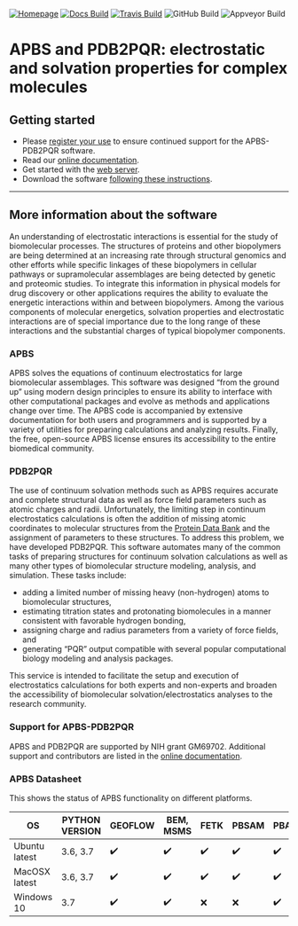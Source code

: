 [![Homepage](https://img.shields.io/badge/homepage-poissonboltzmann-blue.svg)](http://www.poissonboltzmann.org)
[![Docs Build](https://readthedocs.org/projects/apbs-pdb2pqr/badge/)](https://apbs-pdb2pqr.readthedocs.io/)
[![Travis Build](https://travis-ci.org/Electrostatics/apbs-pdb2pqr.svg?branch=master)](https://travis-ci.org/Electrostatics/apbs-pdb2pqr)
![GitHub Build](https://github.com/Electrostatics/apbs-pdb2pqr/workflows/Build/badge.svg)
![Appveyor Build](https://ci.appveyor.com/api/projects/status/github/Electrostatics/apbs-pdb2pqr?branch=master&svg=true)

# APBS and PDB2PQR: electrostatic and solvation properties for complex molecules

## Getting started

* Please [register your use](http://eepurl.com/by4eQr) to ensure continued support for the APBS-PDB2PQR software.
* Read our [online documentation](http://apbs-pdb2pqr.readthedocs.io/).
* Get started with the [web server](http://server.poissonboltzmann.org/).
* Download the software [following these instructions](http://apbs-pdb2pqr.readthedocs.io/en/latest/downloads.html).

-----


## More information about the software

An understanding of electrostatic interactions is essential for the study of biomolecular processes.
The structures of proteins and other biopolymers are being determined at an increasing rate through structural genomics and other efforts while specific linkages of these biopolymers in cellular pathways or supramolecular assemblages are being detected by genetic and proteomic studies.
To integrate this information in physical models for drug discovery or other applications requires the ability to evaluate the energetic interactions within and between biopolymers.
Among the various components of molecular energetics, solvation properties and electrostatic interactions are of special importance due to the long range of these interactions and the substantial charges of typical biopolymer components.

### APBS

APBS solves the equations of continuum electrostatics for large biomolecular assemblages.
This software was designed “from the ground up” using modern design principles to ensure its ability to interface with other computational packages and evolve as methods and applications change over time.
The APBS code is accompanied by extensive documentation for both users and programmers and is supported by a variety of utilities for preparing calculations and analyzing results.
Finally, the free, open-source APBS license ensures its accessibility to the entire biomedical community.

### PDB2PQR
The use of continuum solvation methods such as APBS requires accurate and complete structural data as well as force field parameters such as atomic charges and radii.
Unfortunately, the limiting step in continuum electrostatics calculations is often the addition of missing atomic coordinates to molecular structures from the [Protein Data Bank](http://www.wwpdb.org/) and the assignment of parameters to these structures.
To address this problem, we have developed PDB2PQR.
This software automates many of the common tasks of preparing structures for continuum solvation calculations as well as many other types of biomolecular structure modeling, analysis, and simulation.
These tasks include:

* adding a limited number of missing heavy (non-hydrogen) atoms to biomolecular structures,
* estimating titration states and protonating biomolecules in a manner consistent with favorable hydrogen bonding,
* assigning charge and radius parameters from a variety of force fields, and
* generating “PQR” output compatible with several popular computational biology modeling and analysis packages.

This service is intended to facilitate the setup and execution of electrostatics calculations for both experts and non-experts and broaden the accessibility of biomolecular solvation/electrostatics analyses to the research community.

### Support for APBS-PDB2PQR

APBS and PDB2PQR are supported by NIH grant GM69702.
Additional support and contributors are listed in the [online documentation](http://apbs-pdb2pqr.readthedocs.io/).

### APBS Datasheet

This shows the status of APBS functionality on different platforms.

OS            | PYTHON VERSION | GEOFLOW  | BEM, MSMS | FETK  | PBSAM | PBAM | PYTHON | SHARED_LIBS |
------------- | -------------- | -------- | --------- | ----- | ----- | ---- | ------ | ----------- |
Ubuntu latest | 3.6, 3.7       | ✔️       | ✔️        | ✔️   | ✔️    | ✔️  | ✔️    | ✔️          |
MacOSX latest | 3.6, 3.7       | ✔️       | ✔️        | ✔️   | ✔️    | ✔️  | ✔️    | ✔️          |
Windows 10    | 3.7            | ✔️       | ✔️        | ❌   | ❌    | ✔️  | ✔️    | ❌          |
